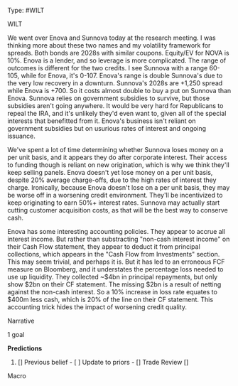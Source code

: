 Type: #WILT 

WILT

We went over Enova and Sunnova today at the research meeting. I was thinking more about these two names and my volatility framework for spreads. Both bonds are 2028s with similar coupons. Equity/EV for NOVA is 10%. Enova is a lender, and so leverage is more complicated. 
The range of outcomes is  different for the two credits. I see Sunnova with a range 60-105, while for Enova, it's 0-107. Enova's range is double Sunnova's due to the very low recovery in a downturn. Sunnova's 2028s are +1,250 spread while Enova is +700. So it costs almost double to buy a put on Sunnova than Enova. Sunnova relies on government subsidies to survive, but those subsidies aren't going anywhere. It would be very hard for Republicans to repeal the IRA, and it's unlikely they'd even want to, given all of the special interests that benefitted from it. Enova's business isn't reliant on government subsidies but on usurious rates of interest and ongoing issuance. 

We've spent a lot of time determining whether Sunnova loses money on a per unit basis, and it appears they do after corporate interest. Their access to funding though is reliant on new origination, which is why we think they'll keep selling panels. Enova doesn't yet lose money on a per unit basis, despite 20% average charge-offs, due to the high rates of interest they charge. Ironically, because Enova doesn't lose on a per unit basis, they may be worse off in a worsening credit environment. They'll be incentivized to keep originating to earn 50%+ interest rates. Sunnova may actually start cutting customer acquisition costs, as that will be the best way to conserve cash. 

Enova has some interesting accounting policies. They appear to accrue all interest income. But rather than substracting "non-cash interest income" on their Cash Flow statement, they appear to deduct it from principal collections, which appears in the "Cash Flow from Investments" section. This may seem trivial, and perhaps it is. But it has led to an erroneous FCF measure on Bloomberg, and it understates the percentage loss needed to use up liquidity. They collected ~$4bn in principal repayments, but only show $2bn on their CF statement. The missing $2bn is a result of netting against the non-cash interest. So a 10% increase in loss rate equates to $400m less cash, which is 20% of the line on their CF statement. This accounting trick hides the impact of worsening credit quality. 

Narrative

1 goal


**Predictions**

1) []
Previous belief - 
[ ]
Update to priors - 
[]
Trade Review
[]





Macro
